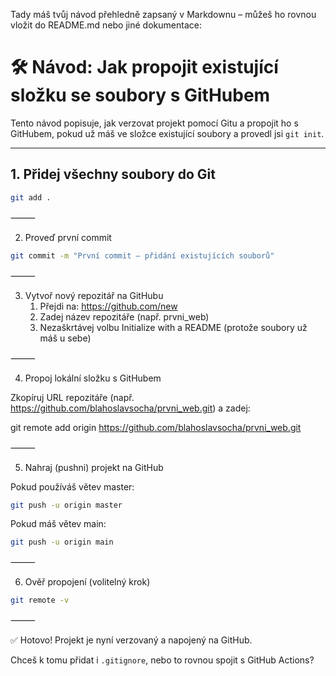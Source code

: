 Tady máš tvůj návod přehledně zapsaný v Markdownu – můžeš ho rovnou vložit do README.md nebo jiné dokumentace:

# 🛠️ Návod: Jak propojit existující složku se soubory s GitHubem

Tento návod popisuje, jak verzovat projekt pomocí Gitu a propojit ho s GitHubem, pokud už máš ve složce existující soubory a provedl jsi `git init`.

---

## 1. Přidej všechny soubory do Git

```bash
git add .
```

⸻

2. Proveď první commit
```bash
git commit -m "První commit – přidání existujících souborů"
```

⸻

3. Vytvoř nový repozitář na GitHubu
	1.	Přejdi na: https://github.com/new
	2.	Zadej název repozitáře (např. prvni_web)
	3.	Nezaškrtávej volbu Initialize with a README (protože soubory už máš u sebe)

⸻

4. Propoj lokální složku s GitHubem

Zkopíruj URL repozitáře (např. https://github.com/blahoslavsocha/prvni_web.git) a zadej:

git remote add origin https://github.com/blahoslavsocha/prvni_web.git


⸻

5. Nahraj (pushni) projekt na GitHub

Pokud používáš větev master:
```bash
git push -u origin master
```
Pokud máš větev main:
```bash
git push -u origin main
```

⸻

6. Ověř propojení (volitelný krok)
```bash
git remote -v
```

⸻

✅ Hotovo! Projekt je nyní verzovaný a napojený na GitHub.

Chceš k tomu přidat i `.gitignore`, nebo to rovnou spojit s GitHub Actions?